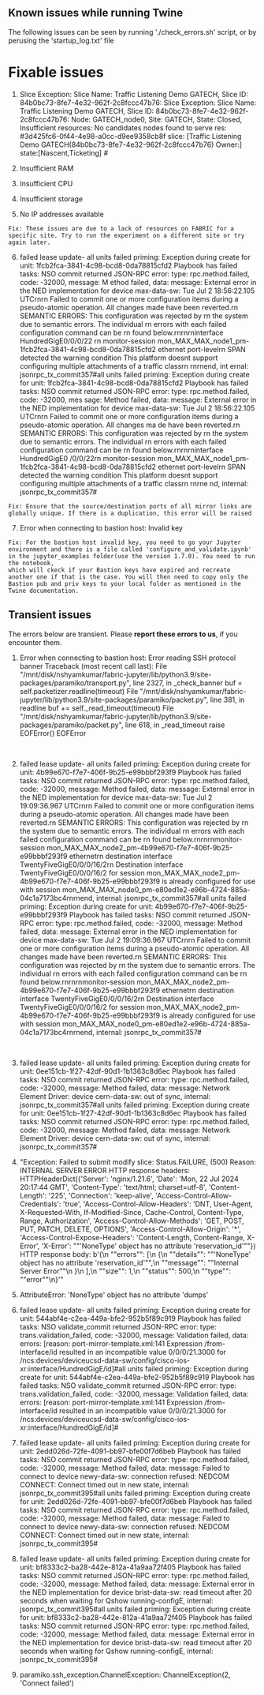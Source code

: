 ## Known issues while running Twine

The following issues can be seen by running './check_errors.sh' script, or by perusing the 'startup_log.txt' file <br>

# Fixable issues
1. Slice Exception: Slice Name: Traffic Listening Demo GATECH, Slice ID: 84b0bc73-8fe7-4e32-962f-2c8fccc47b76: Slice Exception: Slice Name: Traffic Listening Demo GATECH, Slice ID: 84b0bc73-8fe7-4e32-962f-2c8fccc47b76: Node: GATECH_node0, Site: GATECH, State: Closed, Insufficient resources: No candidates nodes found to serve res: #3d425fc6-0f44-4e98-a0cc-d9ee9358cb8f slice: [Traffic Listening Demo GATECH(84b0bc73-8fe7-4e32-962f-2c8fccc47b76) Owner:] state:[Nascent,Ticketing] # <br>

2. Insufficient RAM <br>

3. Insufficient CPU <br>

4. Insufficient storage <br>

5. No IP addresses available <br>
```
Fix: These issues are due to a lack of resources on FABRIC for a specific site. Try to run the experiment on a different site or try again later.
```

6. failed lease update- all units failed priming: Exception during create for unit: 1fcb2fca-3841-4c98-bcd8-0da78815cfd2 Playbook has failed tasks: NSO commit returned JSON-RPC error: type: rpc.method.failed, code: -32000, message: M
ethod failed, data: message: External error in the NED implementation for device max-data-sw: Tue Jul  2 18:56:22.105 UTCrnrn Failed to commit one or more configuration items during a pseudo-atomic operation. All changes made have
 been reverted.rn  SEMANTIC ERRORS: This configuration was rejected by rn the system due to semantic errors. The individual rn errors with each failed configuration command can be rn found below.rnrnrninterface HundredGigE0/0/0/22
rn monitor-session mon_MAX_MAX_node1_pm-1fcb2fca-3841-4c98-bcd8-0da78815cfd2 ethernet port-levelrn SPAN detected the warning condition This platform doesnt support configuring multiple attachments of a traffic classrn rnrnend, int
ernal: jsonrpc_tx_commit357#all units failed priming: Exception during create for unit: 1fcb2fca-3841-4c98-bcd8-0da78815cfd2 Playbook has failed tasks: NSO commit returned JSON-RPC error: type: rpc.method.failed, code: -32000, mes
sage: Method failed, data: message: External error in the NED implementation for device max-data-sw: Tue Jul  2 18:56:22.105 UTCrnrn Failed to commit one or more configuration items during a pseudo-atomic operation. All changes ma
de have been reverted.rn  SEMANTIC ERRORS: This configuration was rejected by rn the system due to semantic errors. The individual rn errors with each failed configuration command can be rn found below.rnrnrninterface HundredGigE0
/0/0/22rn monitor-session mon_MAX_MAX_node1_pm-1fcb2fca-3841-4c98-bcd8-0da78815cfd2 ethernet port-levelrn SPAN detected the warning condition This platform doesnt support configuring multiple attachments of a traffic classrn rnrne
nd, internal: jsonrpc_tx_commit357#<br>
```
Fix: Ensure that the source/destination ports of all mirror links are globally unique. If there is a duplication, this error will be raised
```

7. Error when connecting to bastion host: Invalid key <br>
```
Fix: For the bastion host invalid key, you need to go your Jupyter environment and there is a file called 'configure_and_validate.ipynb' in the jupyter_examples folder(use the version 1.7.0). You need to run the notebook,
which will ckeck if your Bastion keys have expired and recreate another one if that is the case. You will then need to copy only the Bastion pub and priv keys to your local folder as mentioned in the
Twine documentation.
```

## Transient issues
The errors below are transient. Please **report these errors to us**, if you encounter them. <br>

1. Error when connecting to bastion host: Error reading SSH protocol banner
Traceback (most recent call last):
  File "/mnt/disk/nshyamkumar/fabric-jupyter/lib/python3.9/site-packages/paramiko/transport.py", line 2327, in _check_banner
    buf = self.packetizer.readline(timeout)
  File "/mnt/disk/nshyamkumar/fabric-jupyter/lib/python3.9/site-packages/paramiko/packet.py", line 381, in readline
    buf += self._read_timeout(timeout)
  File "/mnt/disk/nshyamkumar/fabric-jupyter/lib/python3.9/site-packages/paramiko/packet.py", line 618, in _read_timeout
    raise EOFError()
EOFError
<br>


2. failed lease update- all units failed priming: Exception during create for unit: 4b99e670-f7e7-406f-9b25-e99bbbf293f9 Playbook has failed tasks: NSO commit returned JSON-RPC error: type: rpc.method.failed, code: -32000, message: Method failed, data: message: External error in the NED implementation for device max-data-sw: Tue Jul  2 19:09:36.967 UTCrnrn Failed to commit one or more configuration items during a pseudo-atomic operation. All changes made have been reverted.rn  SEMANTIC ERRORS: This configuration was rejected by rn the system due to semantic errors. The individual rn errors with each failed configuration command can be rn found below.rnrnrnmonitor-session mon_MAX_MAX_node2_pm-4b99e670-f7e7-406f-9b25-e99bbbf293f9 ethernetrn destination interface TwentyFiveGigE0/0/0/16/2rn Destination interface TwentyFiveGigE0/0/0/16/2 for session mon_MAX_MAX_node2_pm-4b99e670-f7e7-406f-9b25-e99bbbf293f9 is already configured for use with session mon_MAX_MAX_node0_pm-e80ed1e2-e96b-4724-885a-04c1a7173bc4rnrnend, internal: jsonrpc_tx_commit357#all units failed priming: Exception during create for unit: 4b99e670-f7e7-406f-9b25-e99bbbf293f9 Playbook has failed tasks: NSO commit returned JSON-RPC error: type: rpc.method.failed, code: -32000, message: Method failed, data: message: External error in the NED implementation for device max-data-sw: Tue Jul  2 19:09:36.967 UTCrnrn Failed to commit one or more configuration items during a pseudo-atomic operation. All changes made have been reverted.rn  SEMANTIC ERRORS: This configuration was rejected by rn the system due to semantic errors. The individual rn errors with each failed configuration command can be rn found below.rnrnrnmonitor-session mon_MAX_MAX_node2_pm-4b99e670-f7e7-406f-9b25-e99bbbf293f9 ethernetrn destination interface TwentyFiveGigE0/0/0/16/2rn Destination interface TwentyFiveGigE0/0/0/16/2 for session mon_MAX_MAX_node2_pm-4b99e670-f7e7-406f-9b25-e99bbbf293f9 is already configured for use with session mon_MAX_MAX_node0_pm-e80ed1e2-e96b-4724-885a-04c1a7173bc4rnrnend, internal: jsonrpc_tx_commit357#
<br>


3. failed lease update- all units failed priming: Exception during create for unit: 0ee151cb-1f27-42df-90d1-1b1363c8d6ec Playbook has failed tasks: NSO commit returned JSON-RPC error: type: rpc.method.failed, code: -32000, message: Method failed, data: message: Network Element Driver: device cern-data-sw: out of sync, internal: jsonrpc_tx_commit357#all units failed priming: Exception during create for unit: 0ee151cb-1f27-42df-90d1-1b1363c8d6ec Playbook has failed tasks: NSO commit returned JSON-RPC error: type: rpc.method.failed, code: -32000, message: Method failed, data: message: Network Element Driver: device cern-data-sw: out of sync, internal: jsonrpc_tx_commit357#<br>

4. "Exception: Failed to submit modify slice: Status.FAILURE, (500)
Reason: INTERNAL SERVER ERROR
HTTP response headers: HTTPHeaderDict({'Server': 'nginx/1.21.6', 'Date': 'Mon, 22 Jul 2024 20:17:44 GMT', 'Content-Type': 'text/html; charset=utf-8', 'Content-Length': '225', 'Connection': 'keep-alive', 'Access-Control-Allow-Credentials': 'true', 'Access-Control-Allow-Headers': 'DNT, User-Agent, X-Requested-With, If-Modified-Since, Cache-Control, Content-Type, Range, Authorization', 'Access-Control-Allow-Methods': 'GET, POST, PUT, PATCH, DELETE, OPTIONS', 'Access-Control-Allow-Origin': '\*', 'Access-Control-Expose-Headers': 'Content-Length, Content-Range, X-Error', 'X-Error': ""'NoneType' object has no attribute 'reservation_id'""})
HTTP response body: b'{\n    ""errors"": [\n        {\n            ""details"": ""\'NoneType\' object has no attribute \'reservation_id\'"",\n            ""message"": ""Internal Server Error""\n        }\n    ],\n    ""size"": 1,\n    ""status"": 500,\n    ""type"": ""error""\n}'"<br>

5. AttributeError: 'NoneType' object has no attribute 'dumps' <br>


6. failed lease update- all units failed priming: Exception during create for unit: 544abf4e-c2ea-449a-bfe2-952b5f89c919 Playbook has failed tasks: NSO validate_commit returned JSON-RPC error: type: trans.validation_failed, code: -32000, message: Validation failed, data: errors: [reason: port-mirror-template.xml:141 Expression /from-interface/id resulted in an incompatible value 0/0/0/21.3000 for /ncs:devices/deviceucsd-data-sw/config/cisco-ios-xr:interface/HundredGigE/id]#all units failed priming: Exception during create for unit: 544abf4e-c2ea-449a-bfe2-952b5f89c919 Playbook has failed tasks: NSO validate_commit returned JSON-RPC error: type: trans.validation_failed, code: -32000, message: Validation failed, data: errors: [reason: port-mirror-template.xml:141 Expression /from-interface/id resulted in an incompatible value 0/0/0/21.3000 for /ncs:devices/deviceucsd-data-sw/config/cisco-ios-xr:interface/HundredGigE/id]# <br>

7. failed lease update- all units failed priming: Exception during create for unit: 2edd026d-72fe-4091-bb97-bfe00f7d6beb Playbook has failed tasks: NSO commit returned JSON-RPC error: type: rpc.method.failed, code: -32000, message: Method failed, data: message: Failed to connect to device newy-data-sw: connection refused: NEDCOM CONNECT: Connect timed out in new state, internal: jsonrpc_tx_commit395#all units failed priming: Exception during create for unit: 2edd026d-72fe-4091-bb97-bfe00f7d6beb Playbook has failed tasks: NSO commit returned JSON-RPC error: type: rpc.method.failed, code: -32000, message: Method failed, data: message: Failed to connect to device newy-data-sw: connection refused: NEDCOM CONNECT: Connect timed out in new state, internal: jsonrpc_tx_commit395# <br>

8. failed lease update- all units failed priming: Exception during create for unit: bf8333c2-ba28-442e-812a-41a9aa72f405 Playbook has failed tasks: NSO commit returned JSON-RPC error: type: rpc.method.failed, code: -32000, message: Method failed, data: message: External error in the NED implementation for device brist-data-sw: read timeout after 20 seconds when waiting for Qshow running-configE, internal: jsonrpc_tx_commit395#all units failed priming: Exception during create for unit: bf8333c2-ba28-442e-812a-41a9aa72f405 Playbook has failed tasks: NSO commit returned JSON-RPC error: type: rpc.method.failed, code: -32000, message: Method failed, data: message: External error in the NED implementation for device brist-data-sw: read timeout after 20 seconds when waiting for Qshow running-configE, internal: jsonrpc_tx_commit395# <br>

9. paramiko.ssh_exception.ChannelException: ChannelException(2, 'Connect failed') <br>


